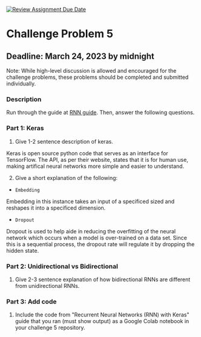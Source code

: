 [![Review Assignment Due Date](https://classroom.github.com/assets/deadline-readme-button-8d59dc4de5201274e310e4c54b9627a8934c3b88527886e3b421487c677d23eb.svg)](https://classroom.github.com/a/S8i0Ljb1)
# Challenge Problem 5

## Deadline: March 24, 2023 by midnight

Note: While high-level discussion is allowed and encouraged for the challenge problems, these problems should be completed and submitted individually.

### Description

Run through the guide at [RNN guide](https://www.tensorflow.org/guide/keras/rnn). Then, answer the following questions.

### Part 1: Keras

1.   Give 1-2 sentence description of keras.

Keras is open source python code that serves as an interface for TensorFlow. The API, as per their website, states that it is for human use, making artifical neural networks more simple and easier to understand.

2.   Give a short explanation of the following:

- `Embedding`

Embedding in this instance takes an input of a specificed sized and reshapes it into a specificed dimension.

-  `Dropout` 

Dropout is used to help aide in reducing the overfitting of the neural network which occurs when a model is over-trained on a data set. Since this is a sequential process, the dropout rate will regulate it by dropping the hidden state.

### Part 2: Unidirectional vs Bidirectional

1.   Give 2-3 sentence explanation of how bidirectional RNNs are different from unidirectional RNNs.


### Part 3: Add code

1.   Include the code from "Recurrent Neural Networks (RNN) with Keras" guide that you ran (must show output) as a Google Colab notebook in your challenge 5 repository.

